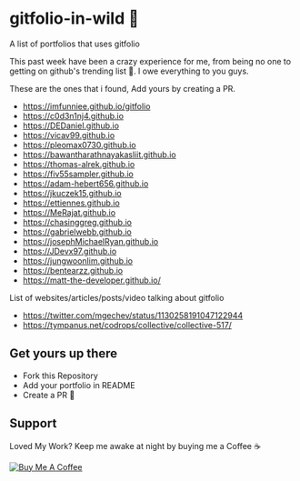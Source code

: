 # gitfolio-in-wild 🎉

A list of portfolios that uses gitfolio

This past week have been a crazy experience for me, from being no one to getting on github's trending list 👀. I owe everything to you guys.

These are the ones that i found, Add yours by creating a PR.

- https://imfunniee.github.io/gitfolio
- https://c0d3n1nj4.github.io
- https://DEDaniel.github.io
- https://vicav99.github.io
- https://pleomax0730.github.io
- https://bawantharathnayakasliit.github.io
- https://thomas-alrek.github.io
- https://fiv55sampler.github.io
- https://adam-hebert656.github.io
- https://jkuczek15.github.io
- https://ettiennes.github.io
- https://MeRajat.github.io
- https://chasinggreg.github.io
- https://gabrielwebb.github.io
- https://josephMichaelRyan.github.io
- https://JDevx97.github.io
- https://jungwoonlim.github.io
- https://bentearzz.github.io
- https://matt-the-developer.github.io/

List of websites/articles/posts/video talking about gitfolio

- https://twitter.com/mgechev/status/1130258191047122944
- https://tympanus.net/codrops/collective/collective-517/


## Get yours up there

- Fork this Repository
- Add your portfolio in README
- Create a PR 🙌

## Support

Loved My Work? Keep me awake at night by buying me a Coffee ☕

<a href="https://www.buymeacoffee.com/imfunniee" target="_blank"><img src="https://www.buymeacoffee.com/assets/img/custom_images/orange_img.png" alt="Buy Me A Coffee" style="height: auto !important;width: auto !important;"></a>
